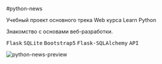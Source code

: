 #python-news

Учебный проект основного трека Web курса Learn Python

Знакомство с основами веб-разработки. 

<kbd>Flask</kbd> <kbd>SQLite</kbd> <kbd>Bootstrap5</kbd> <kbd>Flask-SQLAlchemy</kbd> <kbd>API</kbd>

![python-news-preview](https://github.com/AlexSparrow5973/python-news/raw/master/app/static/python-news-preview.png)
